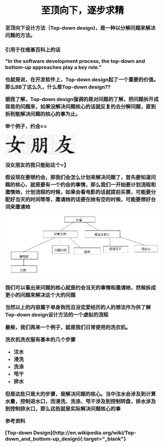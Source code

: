 <h2 style="color:black;text-align:center;font-size:30px;">至顶向下，逐步求精</h2>

<h3>至顶向下设计方法（Top-down design)，是一种以分解问题来解决问题的方法。</h3>
<h3>
<p>引用于在维基百科上的话</p> 
<div>"In the software development process, the top-down and bottom-up approaches play a key role."</div>
<p>也就是说，在开发软件上，Top-down design起了一个重要的价值。那么BB了这么久，什么是Top-down design??</p>

<p>据我了解，Top-down design强调的是对问题的了解，把问题拆开成容易的问题来，如果没解决问题核心的话就反复的去分解问题，直到拆到能解决问题的核心的事为止。</p>
<p>举个例子，约会==</p>
<img src="images/fuc.jpg">
<p>没女朋友的我只能贴这个=】</p>
<p>假设现在要想约会，那我们会怎么计划来解决问题了，首先要知道问题的核心，就是要有一个约会的事情，那么我们一开始要计划流程和邀情她，计划流程的时候，如果会看电影的话就提前买票，可能要分配好当天的时间等等，邀请她的话要在她有空的时候，可能要想好台词来邀请她</p>
<img src="images/uck.jpg">
<p>我们可以看出来问题的核心就是约会当天的事情和邀请她，然候拆成更小的问题来解决这个大的问题</p>
<p>当然以上的内容属于单身狗而且没恋爱经历的人的想法作为供了解Top-down design设计方法的一个虚拟的流程</p>
<p>最候，我们再来一个例子，就是我们日常使用的洗衣机。</p>
<p>洗衣机洗衣服有基本的几个步骤</p>
<ul>
<li>注水</li>
<li>浸洗</li>
<li>洗涤</li>
<li>甩干</li>
<li>排水</li>
</ul>
<p>但是这些只是大的步骤，是解决问题的核心。当中注水会涉及到计算水量，控制进水口，而浸洗、洗涤、甩干涉及到控制转盘，排水涉及到控制排水口，那么这些就是实际解决问题核心的事</p>

<p>参考资料</p>
[Top-down Design](http://en.wikipedia.org/wiki/Top-down_and_bottom-up_design){:target="_blank"}


